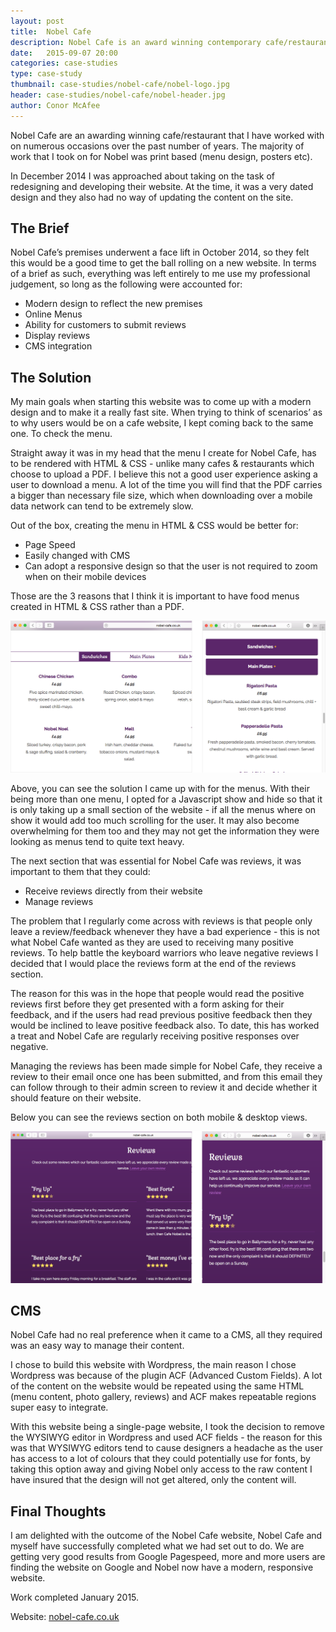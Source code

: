```yaml
---
layout: post
title:  Nobel Cafe
description: Nobel Cafe is an award winning contemporary cafe/restaurant in Ballymena, Co. Antrim.  Nobel approached me to redesign their existing website to bring it more in line with the interior changes to their premises. 
date:   2015-09-07 20:00
categories: case-studies
type: case-study
thumbnail: case-studies/nobel-cafe/nobel-logo.jpg
header: case-studies/nobel-cafe/nobel-header.jpg
author: Conor McAfee
---
```


Nobel Cafe are an awarding winning cafe/restaurant that I have worked with on numerous occasions over the past number of years.  The majority of work that I took on for Nobel was print based (menu design, posters etc).

In December 2014 I was approached about taking on the task of redesigning and developing their website.  At the time, it was a very dated design and they also had no way of updating the content on the site.

## The Brief

Nobel Cafe’s premises underwent a face lift in October 2014, so they felt this would be a good time to get the ball rolling on a new website.  In terms of a brief as such, everything was left entirely to me use my professional judgement, so long as the following were accounted for:

- Modern design to reflect the new premises
- Online Menus
- Ability for customers to submit reviews
- Display reviews
- CMS integration

## The Solution

My main goals when starting this website was to come up with a modern design and to make it a really fast site.  When trying to think of scenarios’ as to why users would be on a cafe website, I kept coming back to the same one.  To check the menu.    

Straight away it was in my head that the menu I create for Nobel Cafe, has to be rendered with HTML & CSS - unlike many cafes &amp; restaurants which choose to upload a PDF.  I believe this not a good user experience asking a user to download a menu.  A lot of the time you will find that the PDF carries a bigger than necessary file size, which when downloading over a mobile data network can tend to be extremely slow.

Out of the box, creating the menu in HTML & CSS would be better for:
 
- Page Speed
- Easily changed with CMS
- Can adopt a responsive design so that the user is not required to zoom when on their mobile devices

Those are the 3 reasons that I think it is important to have food menus created in HTML &amp; CSS rather than a PDF.

![Nobel Cafe - Food Menu Solution](/assets/images/case-studies/nobel-cafe/nobel-cafe-menu.png)

Above, you can see the solution I came up with for the menus.  With their being more than one menu, I opted for a Javascript show and hide so that it is only taking up a small section of the website - if all the menus where on show it would add too much scrolling for the user.  It may also become overwhelming for them too and they may not get the information they were looking as menus tend to quite text heavy.

The next section that was essential for Nobel Cafe was reviews, it was important to them that they could:

- Receive reviews directly from their website
- Manage reviews

The problem that I regularly come across with reviews is that people only leave a review/feedback whenever they have a bad experience - this is not what Nobel Cafe wanted as they are used to receiving many positive reviews.  To help battle the keyboard warriors who leave negative reviews I decided that I would place the reviews form at the end of the reviews section.

The reason for this was in the hope that people would read the positive reviews first before they get presented with a form asking for their feedback, and if the users had read previous positive feedback then they would be inclined to leave positive feedback also.  To date, this has worked a treat and Nobel Cafe are regularly receiving positive responses over negative.  

Managing the reviews has been made simple for Nobel Cafe, they receive a review to their email once one has been submitted, and from this email they can follow through to their admin screen to review it and decide whether it should feature on their website.

Below you can see the reviews section on both mobile & desktop views.

![Nobel Cafe - Reviews Solution](/assets/images/case-studies/nobel-cafe/nobel-cafe-reviews.png)

## CMS

Nobel Cafe had no real preference when it came to a CMS, all they required was an easy way to manage their content.  

I chose to build this website with Wordpress, the main reason I chose Wordpress was because of the plugin ACF (Advanced Custom Fields).  A lot of the content on the website would be repeated using the same HTML (menu content, photo gallery, reviews) and ACF makes repeatable regions super easy to integrate.

With this website being a single-page website, I took the decision to remove the WYSIWYG editor in Wordpress and used ACF fields - the reason for this was that WYSIWYG editors tend to cause designers a headache as the user has access to a lot of colours that they could potentially use for fonts, by taking this option away and giving Nobel only access to the raw content   I have insured that the design will not get altered, only the content will.

## Final Thoughts 

I am delighted with the outcome of the Nobel Cafe website, Nobel Cafe and myself have successfully completed what we had set out to do.  We are getting very good results from Google Pagespeed, more and more users are finding the website on Google and Nobel now have a modern, responsive website.

Work completed January 2015.

Website: [nobel-cafe.co.uk](http://www.nobel-cafe.co.uk)
